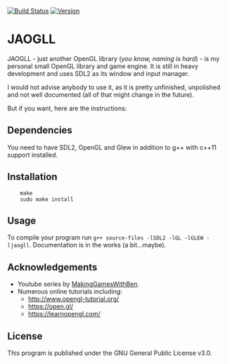 [![Build Status](https://travis-ci.org/Larsg7/jaogll.svg?branch=travis)](https://travis-ci.org/Larsg7/jaogll) [![Version](https://img.shields.io/badge/version-v0.1--alpha-blue.svg)](https://github.com/Larsg7/jaogll/releases)

# JAOGLL

JAOGLL - just another OpenGL library (_you know, naming is hard_) - is my personal small OpenGL library and game engine. It is still in heavy development and uses SDL2 as its window and input manager.

I would not advise anybody to use it, as it is pretty unfinished, unpolished and not well documented (all of that might change in the future).

But if you want, here are the instructions:

## Dependencies

You need to have SDL2, OpenGL and Glew in addition to g++ with c++11 support installed.

## Installation

```
    make
    sudo make install
```

## Usage

To compile your program run `g++ source-files -lSDL2 -lGL -lGLEW -ljaogll`.
Documentation is in the works (a bit...maybe).

## Acknowledgements

 * Youtube series by [MakingGamesWithBen](https://www.youtube.com/user/makinggameswithben).
 * Numerous online tutorials including:
    * http://www.opengl-tutorial.org/
    * https://open.gl/
    * https://learnopengl.com/

## License

This program is published under the GNU General Public License v3.0.